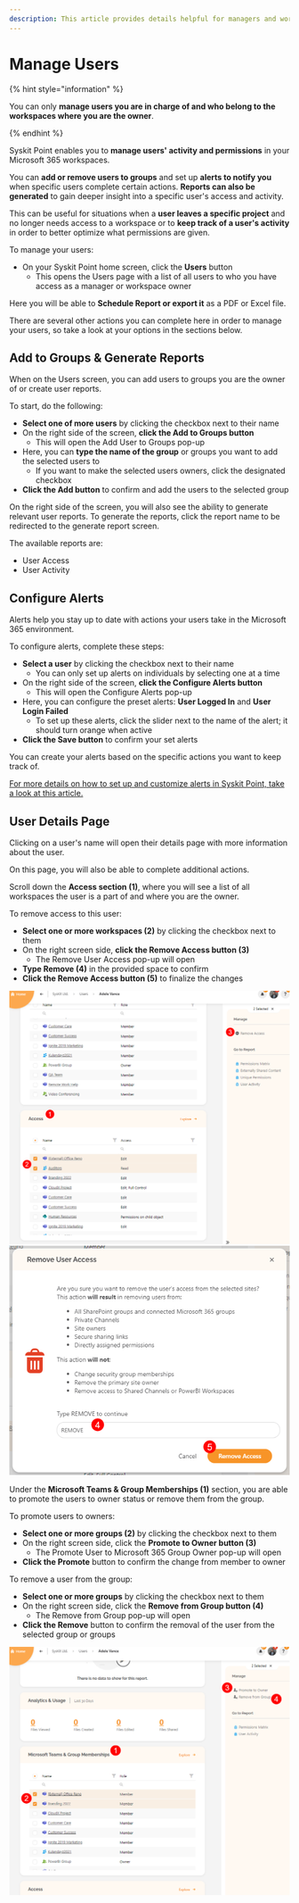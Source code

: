 ```yaml
---
description: This article provides details helpful for managers and workspace owners on how to Manage Users.
---
```


# Manage Users

{% hint style="information" %}

You can only **manage users you are in charge of and who belong to the workspaces where you are the owner**.

{% endhint %}

Syskit Point enables you to **manage users' activity and permissions** in your Microsoft 365 workspaces. 

You can **add or remove users to groups** and set up **alerts to notify you** when specific users complete certain actions. **Reports can also be generated** to gain deeper insight into a specific user's access and activity. 

This can be useful for situations when a **user leaves a specific project** and no longer needs access to a workspace or to **keep track of a user's activity** in order to better optimize what permissions are given.

To manage your users: 

* On your Syskit Point home screen, click the **Users** button
  * This opens the Users page with a list of all users to who you have access as a manager or workspace owner 

Here you will be able to **Schedule Report or export it** as a PDF or Excel file.

There are several other actions you can complete here in order to manage your users, so take a look at your options in the sections below. 

## Add to Groups & Generate Reports

When on the Users screen, you can add users to groups you are the owner of or create user reports.

To start, do the following: 

  * **Select one of more users** by clicking the checkbox next to their name 
  * On the right side of the screen, **click the Add to Groups button**
    * This will open the Add User to Groups pop-up
  * Here, you can **type the name of the group** or groups you want to add the selected users to  
     * If you want to make the selected users owners, click the designated checkbox
  * **Click the Add button** to confirm and add the users to the selected group

On the right side of the screen, you will also see the ability to generate relevant user reports. To generate the reports, click the report name to be redirected to the generate report screen. 

The available reports are:
  * User Access
  * User Activity 


## Configure Alerts

Alerts help you stay up to date with actions your users take in the Microsoft 365 environment. 

To configure alerts, complete these steps: 

  * **Select a user** by clicking the checkbox next to their name 
     * You can only set up alerts on individuals by selecting one at a time
  * On the right side of the screen, **click the Configure Alerts button**
    * This will open the Configure Alerts pop-up
  * Here, you can configure the preset alerts: **User Logged In** and **User Login Failed**
     * To set up these alerts, click the slider next to the name of the alert; it should turn orange when active
  * **Click the Save button** to confirm your set alerts

You can create your alerts based on the specific actions you want to keep track of. 

[For more details on how to set up and customize alerts in Syskit Point, take a look at this article.](../reporting/schedule-reports-and-alerts.md) 

## User Details Page

Clicking on a user's name will open their details page with more information about the user. 

On this page, you will also be able to complete additional actions.  

Scroll down the **Access section (1)**, where you will see a list of all workspaces the user is a part of and where you are the owner.

To remove access to this user:

  * **Select one or more workspaces (2)** by clicking the checkbox next to them
  * On the right screen side, **click the Remove Access button (3)**
    * The Remove User Access pop-up will open
  * **Type Remove (4)** in the provided space to confirm
  * **Click the Remove Access button (5)** to finalize the changes

![Remove Acces for User](../../.gitbook/assets/manage-users_remove-access.png)
![Confirm Removal](../../.gitbook/assets/manage-users_remove-access-removal.png)

Under the **Microsoft Teams & Group Memberships (1)** section, you are able to promote the users to owner status or remove them from the group.

To promote users to owners:

  * **Select one or more groups (2)** by clicking the checkbox next to them
  * On the right screen side, click the **Promote to Owner button (3)**
    * The Promote User to Microsoft 365 Group Owner pop-up will open
  * **Click the Promote** button to confirm the change from member to owner

To remove a user from the group:

  * **Select one or more groups** by clicking the checkbox next to them
  * On the right screen side, click the **Remove from Group button (4)**
    * The Remove from Group pop-up will open
  * **Click the Remove** button to confirm the removal of the user from the selected group or groups

![Promote User to Group Owner](../../.gitbook/assets/manage-users_teams-and-groups.png)


